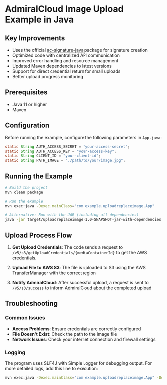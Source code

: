 # AdmiralCloud Image Upload Example in Java

## Key Improvements

- Uses the official [ac-signature-java](https://github.com/AdmiralCloud/ac-signature-java) package for signature creation
- Optimized code with centralized API communication
- Improved error handling and resource management
- Updated Maven dependencies to latest versions
- Support for direct credential return for small uploads
- Better upload progress monitoring

## Prerequisites

- Java 11 or higher
- Maven

## Configuration

Before running the example, configure the following parameters in `App.java`:

```java
static String AUTH_ACCESS_SECRET = "your-access-secret";
static String AUTH_ACCESS_KEY = "your-access-key";
static String CLIENT_ID = "your-client-id";
static String PATH_IMAGE = "./path/to/your/image.jpg";
```

## Running the Example

```bash
# Build the project
mvn clean package

# Run the example
mvn exec:java -Dexec.mainClass="com.example.uploadreplaceimage.App"

# Alternative: Run with the JAR (including all dependencies)
java -jar target/uploadreplaceimage-1.0-SNAPSHOT-jar-with-dependencies.jar
```

## Upload Process Flow

1. **Get Upload Credentials**: The code sends a request to `/v5/s3/getUploadCredentials/{mediaContainerId}` to get the AWS credentials.

2. **Upload File to AWS S3**: The file is uploaded to S3 using the AWS TransferManager with the correct region

3. **Notify AdmiralCloud**: After successful upload, a request is sent to `/v5/s3/success` to inform AdmiralCloud about the completed upload

## Troubleshooting

### Common Issues

- **Access Problems**: Ensure credentials are correctly configured
- **File Doesn't Exist**: Check the path to the image file
- **Network Issues**: Check your internet connection and firewall settings

### Logging

The program uses SLF4J with Simple Logger for debugging output. For more detailed logs, add this line to execution:

```bash
mvn exec:java -Dexec.mainClass="com.example.uploadreplaceimage.App" -Dorg.slf4j.simpleLogger.defaultLogLevel=debug
```